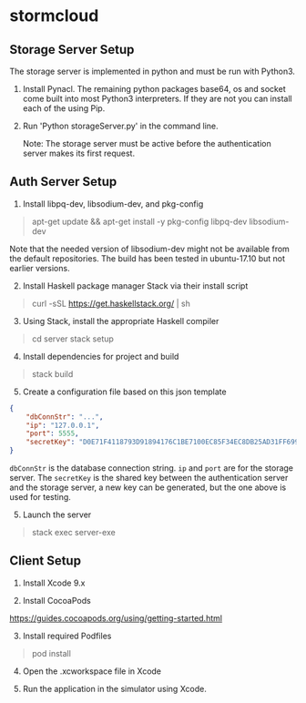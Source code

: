 # stormcloud

## Storage Server Setup
The storage server is implemented in python and must be run with Python3.
1. Install Pynacl. The remaining python packages base64, os and socket
come built into most Python3 interpreters. If they are not you can install
each of the using Pip. 

2. Run 'Python storageServer.py' in the command line.

	Note: The storage server must be active before the authentication server
makes its first request.
 
## Auth Server Setup

1. Install libpq-dev, libsodium-dev, and pkg-config

> apt-get update && apt-get install -y pkg-config libpq-dev libsodium-dev

Note that the needed version of libsodium-dev might not be available from the default repositories. The build has been tested in ubuntu-17.10 but not earlier versions.

2. Install Haskell package manager Stack via their install script

> curl -sSL https://get.haskellstack.org/ | sh

3. Using Stack, install the appropriate Haskell compiler

> cd server
> stack setup

4. Install dependencies for project and build

> stack build

5. Create a configuration file based on this json template

```json
{
    "dbConnStr": "...",
    "ip": "127.0.0.1",
    "port": 5555,
    "secretKey": "D0E71F4118793D91894176C1BE7100EC85F34EC8DB25AD31FF69955E413CBAEE"
}
```

`dbConnStr` is the database connection string. `ip` and `port` are for the storage server. The `secretKey` is the shared key between the authentication server and the storage server, a new key can be generated, but the one above is used for testing.

5. Launch the server

> stack exec server-exe

## Client Setup

1. Install Xcode 9.x

2. Install CocoaPods

https://guides.cocoapods.org/using/getting-started.html

3. Install required Podfiles

> pod install

4. Open the .xcworkspace file in Xcode

5. Run the application in the simulator using Xcode.
